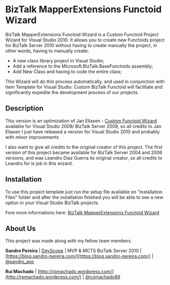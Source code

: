 # BizTalk MapperExtensions Functoid Wizard
BizTalk MapperExtensions Functoid Wizard is a Custom Functoid Project Wizard for Visual Studio 2010. It allows you to create new Functoids project for BizTalk Server 2010 without having to create manually the project, in other words, having to manually create:
* A new class library project in Visual Studio;
* Add a reference to the Microsoft.BizTalk.BaseFunctoids assembly;
* Add New Class and having to code the entire class;

This Wizard will do this process automatically, and used in conjunction with Item Template for Visual Studio: Custom BizTalk Functoid will facilitate and significantly expedite the development process of our projects.

## Description
This version is an optimization of Jan Eliasen - [Custom Functoid Wizard](http://blog.eliasen.dk/2010/10/20/CustomFunctoidWizard.aspx) available for Visual Studio 2008/ BizTalk Server 2009, so all credits to Jan Eliasen I just have released a version for Visual Studio 2010 and probably with minor improvements

I also want to give all credits to the original creator of this project. The first version of this project became available for BizTalk Server 2004 and 2006 versions, and was Leandro Díaz Guerra its original creator, so all credits to Leandro for is job in this wizard.

## Installation

To use this project template just run the setup file available on "Installation Files" folder and after the installation finished you will be able to see a new option in your Visual Studio BizTalk projects.

Fore more informations here: [BizTalk MapperExtensions Functoid Wizard](https://blog.sandro-pereira.com/2017/03/27/biztalk-mapperextensions-functoid-wizard-biztalk-server-2016/)

## About Us
This project was made along with my fellow team members.

**Sandro Pereira** | [DevScope](http://www.devscope.net/) | MVP & MCTS BizTalk Server 2010 | [https://blog.sandro-pereira.com/](https://blog.sandro-pereira.com/) | [@sandro_asp](https://twitter.com/sandro_asp)

**Rui Machado** | [http://rpmachado.wordpress.com/](http://rpmachado.wordpress.com/) | [@ruimachado89](https://twitter.com/ruimachado89)
